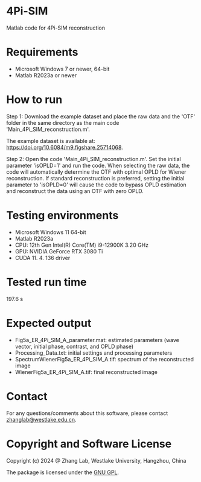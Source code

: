 # 4Pi-SIM
Matlab code for 4Pi-SIM reconstruction

# Requirements
  - Microsoft Windows 7 or newer, 64-bit
  - Matlab R2023a or newer

# How to run

Step 1: Download the example dataset and place the raw data and the 'OTF' folder in the same directory as the main code 'Main_4Pi_SIM_reconstruction.m'.

The example dataset is available at: https://doi.org/10.6084/m9.figshare.25714068.

Step 2: Open the code 'Main_4Pi_SIM_reconstruction.m'. Set the initial parameter 'isOPLD=1' and run the code. When selecting the raw data, the code will automatically determine the OTF with optimal OPLD for Wiener reconstruction. If standard reconstruction is preferred, setting the initial parameter to 'isOPLD=0' will cause the code to bypass OPLD estimation and reconstruct the data using an OTF with zero OPLD.

# Testing environments
  - Microsoft Windows 11 64-bit
  - Matlab R2023a
  - CPU: 12th Gen Intel(R) Core(TM) i9-12900K 3.20 GHz
  - GPU: NVIDIA GeForce RTX 3080 Ti
  - CUDA 11. 4. 136 driver

# Tested run time
197.6 s

# Expected output
  - Fig5a_ER_4Pi_SIM_A_parameter.mat: estimated parameters (wave vector, initial phase, contrast, and OPLD phase)
  - Processing_Data.txt: initial settings and processing parameters
  - SpectrumWienerFig5a_ER_4Pi_SIM_A.tif: spectrum of the reconstructed image
  - WienerFig5a_ER_4Pi_SIM_A.tif: final reconstructed image 


# Contact
For any questions/comments about this software, please contact zhanglab@westlake.edu.cn.

# Copyright and Software License
Copyright (c) 2024 @ Zhang Lab, Westlake University, Hangzhou, China

The package is licensed under the [GNU GPL](https://www.gnu.org/licenses/). 



